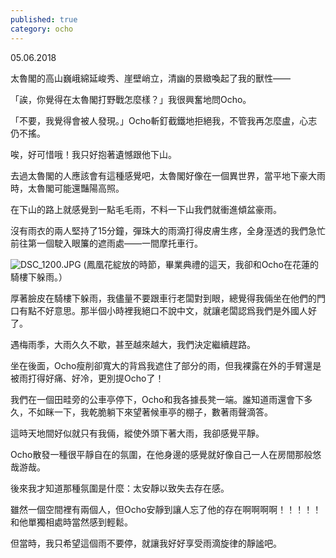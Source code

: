 ```yaml
---
published: true
category: ocho
---
```

05.06.2018

太魯閣的高山巍峨綿延峻秀、崖壁峭立，清幽的景緻喚起了我的獸性——

「誒，你覺得在太魯閣打野戰怎麼樣？」我很興奮地問Ocho。

「不要，我覺得會被人發現。」Ocho斬釘截鐵地拒絕我，不管我再怎麼盧，心志仍不搖。

唉，好可惜哦！我只好抱著遺憾跟他下山。

去過太魯閣的人應該會有這種感覺吧，太魯閣好像在一個異世界，當平地下豪大雨時，太魯閣可能還豔陽高照。

在下山的路上就感覺到一點毛毛雨，不料一下山我們就衝進傾盆豪雨。

沒有雨衣的兩人堅持了15分鐘，彈珠大的雨滴打得皮膚生疼，全身溼透的我們急忙前往第一個駛入眼簾的遮雨處——一間摩托車行。

![DSC_1200.JPG]({{site.baseurl}}/images/DSC_1200.JPG)
(鳳凰花綻放的時節，畢業典禮的這天，我卻和Ocho在花蓮的騎樓下躲雨。）

厚著臉皮在騎樓下躲雨，我儘量不要跟車行老闆對到眼，總覺得我倆坐在他們的門口有點不好意思。那半個小時裡我絕口不說中文，就讓老闆認爲我們是外國人好了。

遇梅雨季，大雨久久不歇，甚至越來越大，我們決定繼續趕路。

坐在後面，Ocho瘦削卻寬大的背爲我遮住了部分的雨，但我裸露在外的手臂還是被雨打得好痛、好冷，更別提Ocho了！

我們在一個田畦旁的公車亭停下，Ocho和我各據長凳一端。誰知道雨還會下多久，不如眯一下，我乾脆躺下來望著候車亭的棚子，數著雨聲滴答。

這時天地間好似就只有我倆，縱使外頭下著大雨，我卻感覺平靜。

Ocho散發一種很平靜自在的氛圍，在他身邊的感覺就好像自己一人在房間那般悠哉游哉。

後來我才知道那種氛圍是什麼：太安靜以致失去存在感。

雖然一個空間裡有兩個人，但Ocho安靜到讓人忘了他的存在啊啊啊啊！！！！！和他單獨相處時當然感到輕鬆。

但當時，我只希望這個雨不要停，就讓我好好享受雨滴旋律的靜謐吧。
